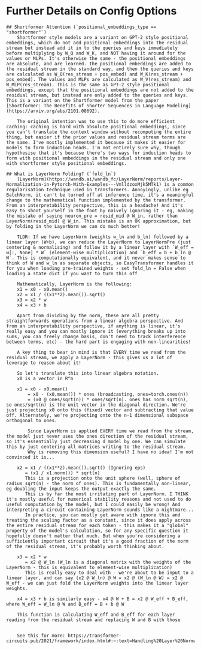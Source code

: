 # Further Details on Config Options
    ## Shortformer Attention (`positional_embeddings_type == "shortformer"`)
        Shortformer style models are a variant on GPT-2 style positional embeddings, which do not add positional embeddings into the residual stream but instead add it in to the queries and keys immediately before multiplying by W_Q and W_K, and NOT having it around for the values or MLPs. It's otherwise the same - the positional embeddings are absolute, and are learned. The positional embeddings are added to the residual stream in the standard way, and then the queries and keys are calculated as W_Q(res_stream + pos_embed) and W_K(res_stream + pos_embed). The values and MLPs are calculated as W_V(res_stream) and W_MLP(res_stream). This is the same as GPT-2 style positional embeddings, except that the positional embeddings are not added to the residual stream, but instead are only added to the queries and keys. This is a variant on the Shortformer model from the paper [Shortformer: The Benefits of Shorter Sequences in Language Modeling](https://arxiv.org/abs/2101.08692).

        The original intention was to use this to do more efficient caching: caching is hard with absolute positional embeddings, since you can't translate the context window without recomputing the entire thing, but easier if the prior values and residual stream terms are the same. I've mostly implemented it because it makes it easier for models to form induction heads. I'm not entirely sure why, though hypothesise that it's because there's two ways for induction heads to form with positional embeddings in the residual stream and only one with shortformer style positional embeddings.
    
    ## What is LayerNorm Folding? (`fold_ln`)
        [LayerNorm](https://wandb.ai/wandb_fc/LayerNorm/reports/Layer-Normalization-in-Pytorch-With-Examples---VmlldzoxMjk5MTk1) is a common regularisation technique used in transformers. Annoyingly, unlike eg BatchNorm, it can't be turned off at inference time, it's a meaningful change to the mathematical function implemented by the transformer. From an interpretability perspective, this is a headache! And it's easy to shoot yourself in the foot by naively ignoring it - eg, making the mistake of saying neuron_pre = resid_mid @ W_in, rather than LayerNorm(resid_mid) @ W_in. This mistake is an OK approximation, but by folding in the LayerNorm we can do much better!

        TLDR: If we have LayerNorm (weights w_ln and b_ln) followed by a linear layer (W+b), we can reduce the LayerNorm to LayerNormPre (just centering & normalising) and follow it by a linear layer with `W_eff = w[:, None] * W` (element-wise multiplication) and `b_eff = b + b_ln @ W`. This is computationally equivalent, and it never makes sense to think of W and w_ln as separate objects, so EasyTransformer handles it for you when loading pre-trained weights - set fold_ln = False when loading a state dict if you want to turn this off
        
        Mathematically, LayerNorm is the following:
        x1 = x0 - x0.mean()
        x2 = x1 / ((x1**2).mean()).sqrt()
        x3 = x2 * w
        x4 = x3 + b
        
        Apart from dividing by the norm, these are all pretty straightforwards operations from a linear algebra perspective. And from an interpretability perspective, if anything is linear, it's really easy and you can mostly ignore it (everything breaks up into sums, you can freely change basis, don't need to track interference between terms, etc) - the hard part is engaging with non-linearities!
        
        A key thing to bear in mind is that EVERY time we read from the residual stream, we apply a LayerNorm - this gives us a lot of leverage to reason about it!
        
        So let's translate this into linear algebra notation.
        x0 is a vector in R^n
        
        x1 = x0 - x0.mean() 
            = x0 - (x0.mean()) * ones (broadcasting, ones=torch.ones(n))
            = (x0 @ ones/sqrt(n)) * ones/sqrt(n). ones has norm sqrt(n), so ones/sqrt(n) is the unit vector in the diagonal direction. We're just projecting x0 onto this (fixed) vector and subtracting that value off. Alternately, we're projecting onto the n-1 dimensional subspace orthogonal to ones.
            
            Since LayerNorm is applied EVERY time we read from the stream, the model just never uses the ones direction of the residual stream, so it's essentially just decreasing d_model by one. We can simulate this by just centering all matrices writing to the residual stream.
            Why is removing this dimension useful? I have no idea! I'm not convinced it is...
        
        x2 = x1 / ((x1**2).mean()).sqrt() (Ignoring eps)
           = (x1 / x1.norm()) * sqrt(n)
           This is a projection onto the unit sphere (well, sphere of radius sqrt(n) - the norm of ones). This is fundamentally non-linear, eg doubling the input keeps the output exactly the same.  
           This is by far the most irritating part of LayerNorm. I THINK it's mostly useful for numerical stability reasons and not used to do useful computation by the model, but I could easily be wrong! And interpreting a circuit containing LayerNorm sounds like a nightmare...
           In practice, you can mostly get aware with ignore this and treating the scaling factor as a constant, since it does apply across the entire residual stream for each token - this makes it a "global" property of the model's calculation, so for any specific question it hopefully doesn't matter that much. But when you're considering a sufficiently important circuit that it's a good fraction of the norm of the residual stream, it's probably worth thinking about.
        
        x3 = x2 * w
           = x2 @ W_ln (W_ln is a diagonal matrix with the weights of the LayerNorm - this is equivalent to element-wise multiplication)
           This is really easy to deal with - we're about to be input to a linear layer, and can say (x2 @ W_ln) @ W = x2 @ (W_ln @ W) = x2 @ W_eff - we can just fold the LayerNorm weights into the linear layer weights.
        
        x4 = x3 + b is similarly easy - x4 @ W + B = x2 @ W_eff + B_eff, where W_eff = W_ln @ W and B_eff = B + b @ W
        
        This function is calculating W_eff and B_eff for each layer reading from the residual stream and replacing W and B with those
        
        
        See this for more: https://transformer-circuits.pub/2021/framework/index.html#:~:text=Handling%20Layer%20Normalization